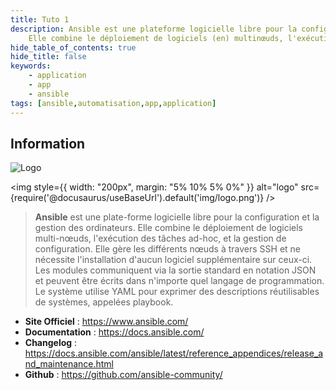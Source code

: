 ```yaml
---
title: Tuto 1
description: Ansible est une plateforme logicielle libre pour la configuration et la gestion des ordinateurs.\
    Elle combine le déploiement de logiciels (en) multinœuds, l'exécution des tâches ad-hoc et la gestion de configuration. 
hide_table_of_contents: true
hide_title: false
keywords:
    - application
    - app
    - ansible
tags: [ansible,automatisation,app,application]
---
```


## <i class="fa-solid fa-hashtag"></i> Information

![Logo](/img/apps/ansible/ansible_logo.svg)

<img style={{ width: "200px", margin: "5% 10% 5% 0%" }} alt="logo" src={require('@docusaurus/useBaseUrl').default('img/logo.png')} />



> <i class="fa-solid fa-quote-left"></i> **Ansible** est une plate-forme logicielle libre pour la configuration et la gestion des ordinateurs. Elle combine le déploiement de logiciels multi-nœuds, l'exécution des tâches ad-hoc, et la gestion de configuration. Elle gère les différents nœuds à travers SSH et ne nécessite l'installation d'aucun logiciel supplémentaire sur ceux-ci. Les modules communiquent via la sortie standard en notation JSON et peuvent être écrits dans n'importe quel langage de programmation. Le système utilise YAML pour exprimer des descriptions réutilisables de systèmes, appelées playbook. <i class="fa-solid fa-quote-left fa-rotate-180"></i>


- <i class="fa-solid fa-globe"></i> **Site Officiel** : https://www.ansible.com/
- <i class="fa-solid fa-book"></i> **Documentation** : https://docs.ansible.com/
- <i class="fa-solid fa-file-circle-question"></i> **Changelog** : https://docs.ansible.com/ansible/latest/reference_appendices/release_and_maintenance.html
- <i class="fa-brands fa-github"></i> **Github** : https://github.com/ansible-community/